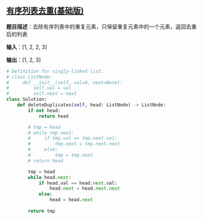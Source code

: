 ## [有序列表去重(基础版)](https://leetcode-cn.com/problems/remove-duplicates-from-sorted-list)

**题目描述**：去除有序列表中的重复元素，只保留重复元素中的一个元素，返回去重后的列表

**输入**：[1, 2, 2, 3]

**输出**：[1, 2, 3]

```python
# Definition for singly-linked list.
# class ListNode:
#     def __init__(self, val=0, next=None):
#         self.val = val
#         self.next = next
class Solution:
    def deleteDuplicates(self, head: ListNode) -> ListNode:
        if not head:
            return head

        # tmp = head
        # while tmp.next:
        #     if tmp.val == tmp.next.val:
        #         tmp.next = tmp.next.next
        #     else:
        #         tmp = tmp.next
        # return head

        tmp = head
        while head.next:
            if head.val == head.next.val:
                head.next = head.next.next
            else:
                head = head.next
        
        return tmp
```

